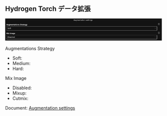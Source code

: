 ## Hydrogen Torch データ拡張

<img src="display_imgs/augmentation.png" alt="ht">

  
Augmentations Strategy
 - Soft: 
 - Medium: 
 - Hard: 
  
Mix Image
 - Disabled: 
 - Mixup: 
 - Cutmix: 

Document: [Augmentation settings](https://docs.h2o.ai/h2o-hydrogen-torch/guide/experiments/experiment-settings/image-regression#augmentation-settings)

